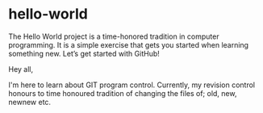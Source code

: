# hello-world
The Hello World project is a time-honored tradition in computer programming. It is a simple exercise that gets you started when learning something new. Let’s get started with GitHub!

Hey all,

I'm here to learn about GIT program control. Currently, my revision control honours to time honoured tradition of changing the files of; old, new, newnew etc.


